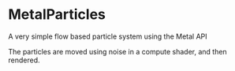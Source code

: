 # MetalParticles
A very simple flow based particle system using the Metal API

The particles are moved using noise in a compute shader, and then rendered.
